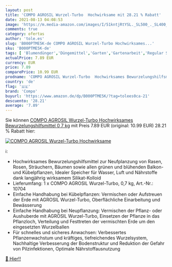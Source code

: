 ```yaml
---
layout: post
title: 'COMPO AGROSIL Wurzel-Turbo  Hochwirksame mit 28.21 % Rabatt'
date: 2021-08-13 04:08:53
image: 'https://m.media-amazon.com/images/I/51kntjRtYSL._SL500_._SL400_.jpg'
comments: true
category: ofertas
author: 'tole.es'
slug: 'B000PTME5K-de COMPO AGROSIL Wurzel-Turbo Hochwirksames...'
sku: 'B000PTME5K-de'
tags: [ 'Blumendünger','Düngemittel','Garten','Gartenarbeit','Regular Stores','Shops','compo', ]
actualPrice: 7.89 EUR
currency: EUR
price: 7.89
comparePrice: 10.99 EUR
prodname: 'COMPO AGROSIL Wurzel-Turbo  Hochwirksames Bewurzelungshilfsmittel  0 7 kg'
country: 'de'
flag: '🇩🇪'
brand: 'Compo'
buyurl: 'https://www.amazon.de/dp/B000PTME5K/?tag=tolees0ca-21'
descuento: '28.21'
average: '7.89'
---
```


Sie können [COMPO AGROSIL Wurzel-Turbo  Hochwirksames Bewurzelungshilfsmittel  0 7 kg](https://www.amazon.de/dp/B000PTME5K/?tag=tolees0ca-21) mit Preis 7.89 EUR (original: 10.99 EUR) 28.21 % Rabatt hier:

[![COMPO AGROSIL Wurzel-Turbo  Hochwirksame](https://m.media-amazon.com/images/I/51kntjRtYSL._SL500_._SL400_.jpg)](https://www.amazon.de/dp/B000PTME5K/?tag=tolees0ca-21)

ℹ️:

- Hochwirksames Bewurzelungshilfsmittel zur Neufplanzung von Rasen, Rosen, Sträuchern, Bäumen sowie allen grünen und blühenden Balkon- und Kübelpflanzen, Idealer Speicher für Wasser, Luft und Nährstoffe dank langjährig wirksamem Silikat-Kolloid
- Lieferumfang: 1 x COMPO AGROSIL Wurzel-Turbo, 0,7 kg, Art.-Nr.: 10704
- Einfache Handhabung bei Kübelpflanzen: Vermischen oder Aufstreuen der Erde mit AGROSIL Wurzel-Turbo, Oberflächliche Einarbeitung und Bewässerung
- Einfache Handhabung bei Neupflanzung: Vermischen der Pflanz- oder Aushuberde mit AGROSIL Wurzel-Turbo, Einsetzen der Pflanze in das Pflanzloch, Verteilung und Festtreten der vermischten Erde um den eingesetzten Wurzelballen
- Für schnelles und sicheres Anwachsen: Verbessertes Pflanzenwachstum und kräftiges, tiefreichendes Wurzelsystem, Nachhaltige Verbesserung der Bodenstruktur und Reduktion der Gefahr von Pilzinfektionen, Optimale Nährstoffausnutzung

[🛒 Hier!!](https://www.amazon.de/dp/B000PTME5K/?tag=tolees0ca-21)
